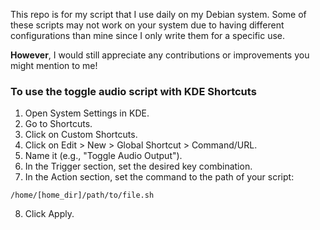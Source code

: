 This repo is for my script that I use daily on my Debian system. Some of these scripts may not work on your system due to having different configurations than mine since I only write them for a specific use.

**However**, I would still appreciate any contributions or improvements you might mention to me!

### To use the toggle audio script with KDE Shortcuts

1. Open System Settings in KDE.
2. Go to Shortcuts.
3. Click on Custom Shortcuts.
4. Click on Edit > New > Global Shortcut > Command/URL.
5. Name it (e.g., "Toggle Audio Output").
6. In the Trigger section, set the desired key combination.
7. In the Action section, set the command to the path of your script:
```
/home/[home_dir]/path/to/file.sh
```
8. Click Apply.
